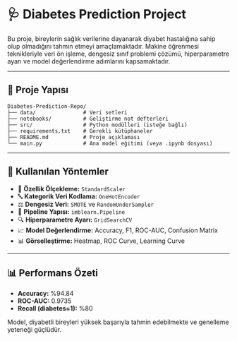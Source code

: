 # 🩺 Diabetes Prediction Project

Bu proje, bireylerin sağlık verilerine dayanarak diyabet hastalığına sahip olup olmadığını tahmin etmeyi amaçlamaktadır. Makine öğrenmesi teknikleriyle veri ön işleme, dengesiz sınıf problemi çözümü, hiperparametre ayarı ve model değerlendirme adımlarını kapsamaktadır.

---

## 📂 Proje Yapısı
```
Diabetes-Prediction-Repo/
├── data/               # Veri setleri
├── notebooks/          # Geliştirme not defterleri
├── src/                # Python modülleri (isteğe bağlı)
├── requirements.txt    # Gerekli kütüphaneler
├── README.md           # Proje açıklaması
└── main.py             # Ana model eğitimi (veya .ipynb dosyası)
```

---

## 🧠 Kullanılan Yöntemler
- 🔢 **Özellik Ölçekleme:** `StandardScaler`
- 🔤 **Kategorik Veri Kodlama:** `OneHotEncoder`
- ⚖️ **Dengesiz Veri:** `SMOTE` ve `RandomUnderSampler`
- 🔁 **Pipeline Yapısı:** `imblearn.Pipeline`
- 🔍 **Hiperparametre Ayarı:** `GridSearchCV`
- 📈 **Model Değerlendirme:** Accuracy, F1, ROC-AUC, Confusion Matrix
- 📊 **Görselleştirme:** Heatmap, ROC Curve, Learning Curve

---

## 📊 Performans Özeti
- **Accuracy:** %94.84
- **ROC-AUC:** 0.9735
- **Recall (diabetes=1):** %80

Model, diyabetli bireyleri yüksek başarıyla tahmin edebilmekte ve genelleme yeteneği güçlüdür.
